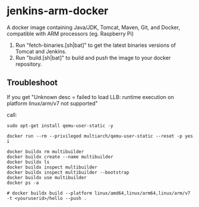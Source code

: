 # jenkins-arm-docker

A docker image containing Java/JDK, Tomcat, Maven, Git, and Docker, compatible with ARM processors (eg. Raspberry Pi)

1) Run "fetch-binaries.\[sh|bat]" to get the latest binaries versions of Tomcat and Jenkins.
2) Run "build.\[sh|bat]" to build and push the image to your docker repository.


## Troubleshoot

If you get "Unknown desc = failed to load LLB: runtime execution on platform linux/arm/v7 not supported"

call:

```
sudo apt-get install qemu-user-static -y

docker run --rm --privileged multiarch/qemu-user-static --reset -p yes i

docker buildx rm multibuilder
docker buildx create --name multibuilder
docker buildx ls
docker buildx inspect multibuilder
docker buildx inspect multibuilder --bootstrap
docker buildx use multibuilder
docker ps -a

# docker buildx build --platform linux/amd64,linux/arm64,linux/arm/v7 -t <youruserid>/hello --push .
```
